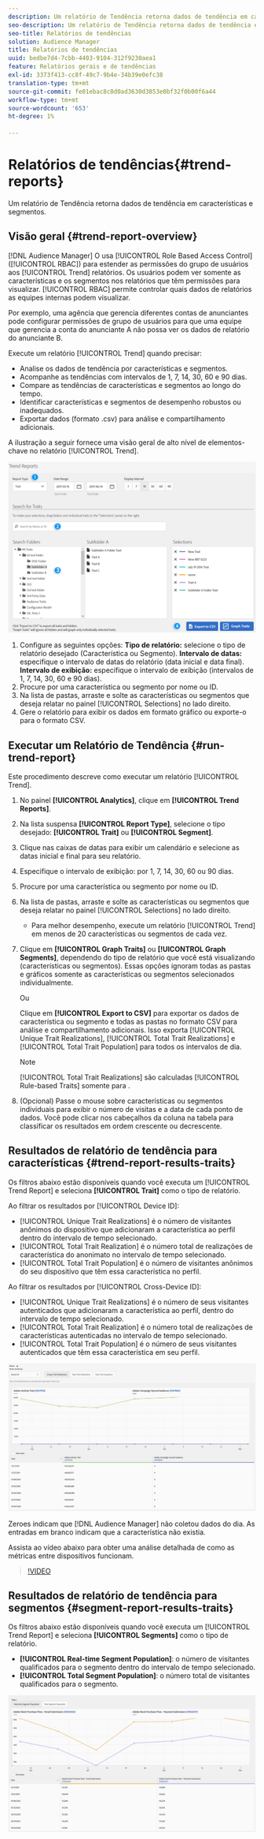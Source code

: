 ```yaml
---
description: Um relatório de Tendência retorna dados de tendência em características e segmentos.
seo-description: Um relatório de Tendência retorna dados de tendência em características e segmentos.
seo-title: Relatórios de tendências
solution: Audience Manager
title: Relatórios de tendências
uuid: bedbe7d4-7cbb-4403-9104-312f9230aea1
feature: Relatórios gerais e de tendências
exl-id: 3373f413-cc8f-49c7-9b4e-34b39e0efc38
translation-type: tm+mt
source-git-commit: fe01ebac8c0d0ad3630d3853e0bf32f0b00f6a44
workflow-type: tm+mt
source-wordcount: '653'
ht-degree: 1%

---
```


# Relatórios de tendências{#trend-reports}

Um relatório de Tendência retorna dados de tendência em características e segmentos.

## Visão geral {#trend-report-overview}

<!-- 

c_trend_reports.xml

 -->

[!DNL Audience Manager] O usa  [!UICONTROL Role Based Access Control] ([!UICONTROL RBAC]) para estender as permissões do grupo de usuários aos  [!UICONTROL Trend] relatórios. Os usuários podem ver somente as características e os segmentos nos relatórios que têm permissões para visualizar. [!UICONTROL RBAC] permite controlar quais dados de relatórios as equipes internas podem visualizar.

Por exemplo, uma agência que gerencia diferentes contas de anunciantes pode configurar permissões de grupo de usuários para que uma equipe que gerencia a conta do anunciante A não possa ver os dados de relatório do anunciante B.

Execute um relatório [!UICONTROL Trend] quando precisar:

* Analise os dados de tendência por características e segmentos.
* Acompanhe as tendências com intervalos de 1, 7, 14, 30, 60 e 90 dias.
* Compare as tendências de características e segmentos ao longo do tempo.
* Identificar características e segmentos de desempenho robustos ou inadequados.
* Exportar dados (formato .csv) para análise e compartilhamento adicionais.

A ilustração a seguir fornece uma visão geral de alto nível de elementos-chave no relatório [!UICONTROL Trend].

![](assets/trend_reports.png)

1. Configure as seguintes opções:
   **Tipo de relatório:** selecione o tipo de relatório desejado (Característica ou Segmento).
   **Intervalo de datas:** especifique o intervalo de datas do relatório (data inicial e data final).
   **Intervalo de exibição:** especifique o intervalo de exibição (intervalos de 1, 7, 14, 30, 60 e 90 dias).
1. Procure por uma característica ou segmento por nome ou ID.
1. Na lista de pastas, arraste e solte as características ou segmentos que deseja relatar no painel [!UICONTROL Selections] no lado direito.
1. Gere o relatório para exibir os dados em formato gráfico ou exporte-o para o formato CSV.

## Executar um Relatório de Tendência {#run-trend-report}

Este procedimento descreve como executar um relatório [!UICONTROL Trend].

<!-- 

t_working_with_trend_reports.xml

 -->

1. No painel **[!UICONTROL Analytics]**, clique em **[!UICONTROL Trend Reports]**.
1. Na lista suspensa **[!UICONTROL Report Type]**, selecione o tipo desejado: **[!UICONTROL Trait]** ou **[!UICONTROL Segment]**.
1. Clique nas caixas de datas para exibir um calendário e selecione as datas inicial e final para seu relatório.
1. Especifique o intervalo de exibição: por 1, 7, 14, 30, 60 ou 90 dias.
1. Procure por uma característica ou segmento por nome ou ID.
1. Na lista de pastas, arraste e solte as características ou segmentos que deseja relatar no painel [!UICONTROL Selections] no lado direito.
   * Para melhor desempenho, execute um relatório [!UICONTROL Trend] em menos de 20 características ou segmentos de cada vez.
1. Clique em **[!UICONTROL Graph Traits]** ou **[!UICONTROL Graph Segments]**, dependendo do tipo de relatório que você está visualizando (características ou segmentos). Essas opções ignoram todas as pastas e gráficos somente as características ou segmentos selecionados individualmente.

   Ou

   Clique em **[!UICONTROL Export to CSV]** para exportar os dados de característica ou segmento e todas as pastas no formato CSV para análise e compartilhamento adicionais. Isso exporta [!UICONTROL Unique Trait Realizations], [!UICONTROL Total Trait Realizations] e [!UICONTROL Total Trait Population] para todos os intervalos de dia.

   >[!NOTE]
   >
   >[!UICONTROL Total Trait Realizations] são calculadas  [!UICONTROL Rule-based Traits] somente para .

1. (Opcional) Passe o mouse sobre características ou segmentos individuais para exibir o número de visitas e a data de cada ponto de dados. Você pode clicar nos cabeçalhos da coluna na tabela para classificar os resultados em ordem crescente ou decrescente.

## Resultados de relatório de tendência para características {#trend-report-results-traits}

Os filtros abaixo estão disponíveis quando você executa um [!UICONTROL Trend Report] e seleciona **[!UICONTROL Trait]** como o tipo de relatório.

Ao filtrar os resultados por [!UICONTROL Device ID]:

* [!UICONTROL Unique Trait Realizations] é o número de visitantes anônimos do dispositivo que adicionaram a característica ao perfil dentro do intervalo de tempo selecionado.
* [!UICONTROL Total Trait Realization] é o número total de realizações de característica do anonimato no intervalo de tempo selecionado.
* [!UICONTROL Total Trait Population] é o número de visitantes anônimos do seu dispositivo que têm essa característica no perfil.

Ao filtrar os resultados por [!UICONTROL Cross-Device ID]:

* [!UICONTROL Unique Trait Realizations] é o número de seus visitantes autenticados que adicionaram a característica ao perfil, dentro do intervalo de tempo selecionado.
* [!UICONTROL Total Trait Realization] é o número total de realizações de características autenticadas no intervalo de tempo selecionado.
* [!UICONTROL Total Trait Population] é o número de seus visitantes autenticados que têm essa característica em seu perfil.

![tendência-relatório-características](assets/trend-report-traits.png)

Zeroes indicam que [!DNL Audience Manager] não coletou dados do dia. As entradas em branco indicam que a característica não existia.

Assista ao vídeo abaixo para obter uma análise detalhada de como as métricas entre dispositivos funcionam.

>[!VIDEO](https://docs.adobe.com/content/help/en/audience-manager-learn/tutorials/build-and-manage-audiences/profile-merge/understanding-cross-device-metrics-in-audience-manager.html)

## Resultados de relatório de tendência para segmentos {#segment-report-results-traits}

Os filtros abaixo estão disponíveis quando você executa um [!UICONTROL Trend Report] e seleciona **[!UICONTROL Segments]** como o tipo de relatório.

* **[!UICONTROL Real-time Segment Population]**: o número de visitantes qualificados para o segmento dentro do intervalo de tempo selecionado.
* **[!UICONTROL Total Segment Population]**: o número total de visitantes qualificados para o segmento.

![segmentos de relatório de tendências](assets/trend-report-segments.png)
